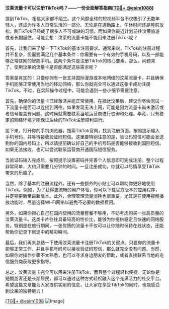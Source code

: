 **汶莱流量卡可以注册TikTok吗？——一份全面解答指南[[TG💪+ @esim1088](https://t.me/s/esim1088)]**

提到TikTok，相信大家都不陌生。这个风靡全球的短视频平台不仅吸引了无数年轻人，还成为许多人日常生活的一部分。无论是在通勤路上、午休时间还是睡前放松，刷TikTok已经成了很多人不可或缺的习惯。而如果你最近计划前往汶莱旅游或者长期居住，可能会想：汶莱的流量卡能不能用来注册TikTok呢？

首先，让我们来了解一下TikTok的基本注册要求。通常来说，TikTok的注册过程并不复杂，但需要满足几个基本条件：你需要有一个有效的手机号码，以及一部能够正常联网的智能手机。这两个条件是注册TikTok的核心要素。那么，问题来了，使用汶莱的流量卡是否能满足这些需求呢？

答案是肯定的！只要你拥有一张支持国际漫游或本地网络的汶莱流量卡，并且确保手机能够正常使用当地的移动网络，那么你就完全可以通过这张卡成功注册TikTok。不过，在实际操作过程中，可能会遇到一些小细节需要注意。

首先，确保你的流量卡已经激活并能正常使用。在抵达汶莱后，建议你尽快测试一下流量卡是否可以连接到网络。如果发现无法上网，可能是因为流量卡尚未激活或者信号覆盖有问题。这时候就需要联系当地运营商进行咨询和处理。毕竟，只有稳定的网络环境才能保证后续的TikTok注册顺利进行。

接下来，打开你的手机浏览器，搜索TikTok官网，找到注册页面。按照提示输入手机号码，并等待接收验证码短信。这里要特别注意的是，验证码短信可能会发送到你的国内号码上，所以请提前确认好自己的手机号码是否能够接收到国际短信。如果无法接收，也可以尝试联系运营商开通国际短信服务。

当验证码输入完成后，按照提示设置密码并完善个人信息即可完成注册。整个过程非常简单，大约只需要几分钟的时间。一旦注册成功，你就可以尽情享受TikTok带来的乐趣了。

当然，除了基本的注册流程外，还有一些额外的小贴士可以帮助你更好地使用TikTok。例如，为了获得更流畅的用户体验，你可以下载官方版本的应用程序，并定期更新至最新版本。此外，合理管理流量消耗也很重要，尤其是在使用视频播放功能时，尽量选择Wi-Fi网络以避免不必要的数据费用。

另外，如果你担心自己在国内使用的流量套餐不够用，不妨考虑购买一张高质量的汶莱流量卡。这类卡片往往具备较高的性价比，能够为你提供稳定且快速的网络服务。特别是在旅行期间，一张优质的流量卡不仅可以让你随时保持在线状态，还能帮助你记录下旅途中的精彩瞬间。

最后，我们再来总结一下使用汶莱流量卡注册TikTok的关键点。只要你的流量卡能够正常工作，并且手机号码可以接收验证码短信，那么就完全没有问题。当然，如果你对操作步骤不太熟悉，也可以寻求身边朋友的帮助，或者直接联系当地的电信服务商获取更多指导。

总之，汶莱流量卡完全可以用来注册TikTok，而且整个过程轻松便捷。无论你是短期游客还是长期居民，都可以通过这种方式轻松融入这个充满活力的社交平台。希望这篇文章能为大家提供实用的信息，让大家在享受TikTok的同时，也能感受到汶莱的独特魅力！

[[TG💪+ @esim1088](https://t.me/s/esim1088) ![Image](https://i.postimg.cc/4NQfJmqS/Snipaste-2025-05-13-00-14-12.png)]
